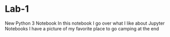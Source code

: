 # Lab-1
New Python 3 Notebook 
In this notebook I go over what I like about Jupyter Notebooks
I have a picture of my favorite place to go camping at the end
